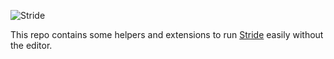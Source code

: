 ![Stride](https://media.githubusercontent.com/media/stride3d/stride/master/sources/data/images/Logo/stride-logo-readme.png)

This repo contains some helpers and extensions to run [Stride](https://github.com/stride3d/stride) easily without the editor.
